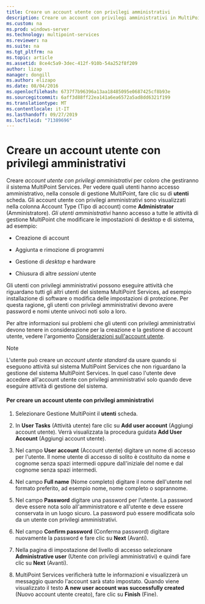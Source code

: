 ```yaml
---
title: Creare un account utente con privilegi amministrativi
description: Creare un account con privilegi amministrativi in MultiPoint Services
ms.custom: na
ms.prod: windows-server
ms.technology: multipoint-services
ms.reviewer: na
ms.suite: na
ms.tgt_pltfrm: na
ms.topic: article
ms.assetid: 8ce4c5a9-3dec-412f-910b-54a252f8f209
author: lizap
manager: dongill
ms.author: elizapo
ms.date: 08/04/2016
ms.openlocfilehash: 6737f7b96396a13aa18485095e0687425cf8b93e
ms.sourcegitcommit: 6aff3d88ff22ea141a6ea6572a5ad8dd6321f199
ms.translationtype: MT
ms.contentlocale: it-IT
ms.lasthandoff: 09/27/2019
ms.locfileid: "71389696"
---
```

# <a name="create-an-administrative-user-account"></a>Creare un account utente con privilegi amministrativi
Creare *account utente con privilegi amministrativi* per coloro che gestiranno il sistema MultiPoint Services. Per vedere quali utenti hanno accesso amministrativo, nella console di gestione MultiPoint, fare clic su di **utenti** scheda. Gli account utente con privilegi amministrativi sono visualizzati nella colonna Account Type (Tipo di account) come **Administrator** (Amministratore). *Gli utenti amministrativi* hanno accesso a tutte le attività di gestione MultiPoint che modificare le impostazioni di desktop e di sistema, ad esempio:  
  
-   Creazione di account  
  
-   Aggiunta e rimozione di programmi  
  
-   Gestione di *desktop* e hardware  
  
-   Chiusura di altre *sessioni* utente  
  
Gli utenti con privilegi amministrativi possono eseguire attività che riguardano tutti gli altri utenti del sistema MultiPoint Services, ad esempio installazione di software o modifica delle impostazioni di protezione. Per questa ragione, gli utenti con privilegi amministrativi devono avere password e nomi utente univoci noti solo a loro.  
  
Per altre informazioni sui problemi che gli utenti con privilegi amministrativi devono tenere in considerazione per la creazione e la gestione di account utente, vedere l'argomento [Considerazioni sull'account utente](User-Account-Considerations.md).  
  
> [!NOTE]  
> L'utente può creare un *account utente standard* da usare quando si eseguono attività sul sistema MultiPoint Services che non riguardano la gestione del sistema MultiPoint Services. In quel caso l'utente deve accedere all'account utente con privilegi amministrativi solo quando deve eseguire attività di gestione del sistema.  
  
#### <a name="to-create-an-administrative-user-account"></a>Per creare un account utente con privilegi amministrativi  
  
1.  Selezionare Gestione MultiPoint il **utenti** scheda.  
  
2.  In **User Tasks** (Attività utente) fare clic su **Add user account** (Aggiungi account utente). Verrà visualizzata la procedura guidata **Add User Account** (Aggiungi account utente).  
  
3.  Nel campo **User account** (Account utente) digitare un nome di accesso per l'utente. Il nome utente di accesso di solito è costituito da nome e cognome senza spazi intermedi oppure dall'iniziale del nome e dal cognome senza spazi intermedi.  
  
4.  Nel campo **Full name** (Nome completo) digitare il nome dell'utente nel formato preferito, ad esempio nome, nome completo o soprannome.  
  
5.  Nel campo **Password** digitare una password per l'utente. La password deve essere nota solo all'amministratore e all'utente e deve essere conservata in un luogo sicuro. La password può essere modificata solo da un utente con privilegi amministrativi.  
  
6.  Nel campo **Confirm password** (Conferma password) digitare nuovamente la password e fare clic su **Next** (Avanti).  
  
7.  Nella pagina di impostazione del livello di accesso selezionare **Administrative user** (Utente con privilegi amministrativi) e quindi fare clic su **Next** (Avanti).  
  
8.  MultiPoint Services verificherà tutte le informazioni e visualizzerà un messaggio quando l'account sarà stato impostato. Quando viene visualizzato il testo **A new user account was successfully created** (Nuovo account utente creato), fare clic su **Finish** (Fine).  
